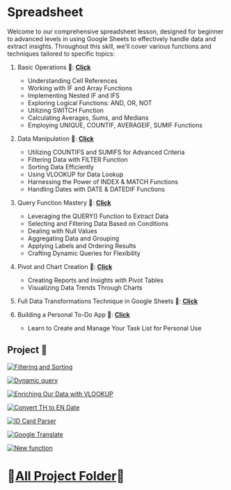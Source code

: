 # Spreadsheet
Welcome to our comprehensive spreadsheet lesson, designed for beginner to advanced levels in using Google Sheets to effectively handle data and extract insights. Throughout this skill, we'll cover various functions and techniques tailored to specific topics:

1. Basic Operations 🤡: [**Click**](https://docs.google.com/spreadsheets/d/18N3Twc5MYwSN2hVULo8UlIfEYguVP2p6JtpTr3Brn7A/edit#gid=1110784364)
    - Understanding Cell References
    - Working with IF and Array Functions
    - Implementing Nested IF and IFS
    - Exploring Logical Functions: AND, OR, NOT
    - Utilizing SWITCH Function
    - Calculating Averages, Sums, and Medians
    - Employing UNIQUE, COUNTIF, AVERAGEIF, SUMIF Functions
      

  
2. Data Manipulation 🤡: [**Click**](https://docs.google.com/spreadsheets/d/1DYL-tKEyVvqSFRY9yTTuSvey7DYRXm5yqjvSdx_SUS4/edit#gid=0)
    - Utilizing COUNTIFS and SUMIFS for Advanced Criteria
    - Filtering Data with FILTER Function
    - Sorting Data Efficiently
    - Using VLOOKUP for Data Lookup
    - Harnessing the Power of INDEX & MATCH Functions
    - Handling Dates with DATE & DATEDIF Functions


3. Query Function Mastery 🤡: [**Click**](https://docs.google.com/spreadsheets/d/17EM2XVwrwS9wJsub9UXGdRSIBxKdVcrN73jgnC4h28M/edit#gid=0)
    - Leveraging the QUERY() Function to Extract Data
    - Selecting and Filtering Data Based on Conditions
    - Dealing with Null Values
    - Aggregating Data and Grouping
    - Applying Labels and Ordering Results
    - Crafting Dynamic Queries for Flexibility

4. Pivot and Chart Creation 🤡: [**Click**](https://docs.google.com/spreadsheets/d/1zpQK-RtAfDN--TiVYVeSO3wd5jFSBYM9y_yDiifDKU8/edit#gid=0&fvid=1587841135)
    - Creating Reports and Insights with Pivot Tables
    - Visualizing Data Trends Through Charts


5. Full Data Transformations Technique in Google Sheets 🤡: [**Click**](https://docs.google.com/spreadsheets/d/1NbtTVmxtulRj2-Uiz34rEDX1DiKTKkBqQaE4_1gAy5M/edit#gid=0)


7. Building a Personal To-Do App 🤡: [**Click**](https://docs.google.com/spreadsheets/d/1N9Qs9N7qrhAvioaFxbbpnqgMmet75o2b954Lo2nHX_o/edit#gid=0)
    - Learn to Create and Manage Your Task List for Personal Use
   

## Project 👻
[![Filtering and Sorting](https://img.shields.io/badge/Filtering%20and%20Sorting-%20%23006b2e?style=flat&logo=google&logoColor=white)
](https://docs.google.com/spreadsheets/d/1zKASgJphy8jqe829zaxF82d6G1jbhKPhfD208Dj3MdU/edit#gid=940889214)

[![Dynamic query](https://img.shields.io/badge/Dynamic%20Query-%20%23008e3e?style=flat&logo=google&logoColor=white)
](https://docs.google.com/spreadsheets/d/1N7FbliViQEZ5zregRW-nccZL3A3Om1arz-SVqF1uwUY/edit#gid=1990909663)

[![Enriching Our Data with VLOOKUP](https://img.shields.io/badge/Enriching%20Our%20Data%20with%20VLOOKUP-%20%2300b24d?style=flat&logo=google&logoColor=white)
](https://docs.google.com/spreadsheets/d/1EvS6vXIgkSkANZM_4SrszC8xVcpmi5PD_T8HFLKtZVQ/edit#gid=361292248)


[![Convert TH to EN Date](https://img.shields.io/badge/Convert%20TH%20to%20EN%20Date-%20%2300d65d?style=flat&logo=google&logoColor=white&link=https%3A%2F%2Fdocs.google.com%2Fspreadsheets%2Fd%2F13AHmZBVuSWaz9XFSD887ky5yzz-BkZiTaTTo_DHKN_0%2Fedit%23gid%3D239684189)](https://docs.google.com/spreadsheets/d/13AHmZBVuSWaz9XFSD887ky5yzz-BkZiTaTTo_DHKN_0/edit#gid=239684189)


[![ID Card Parser](https://img.shields.io/badge/ID%20Card%20Parser-%20%2300b271?style=flat&logo=google&logoColor=white&link=https%3A%2F%2Fdocs.google.com%2Fspreadsheets%2Fd%2F1vKrIHU0G0viLzwx_g1sT2KBZiVN7FLZIkb22PMygtaw%2Fedit%23gid%3D1259115608)](https://docs.google.com/spreadsheets/d/1vKrIHU0G0viLzwx_g1sT2KBZiVN7FLZIkb22PMygtaw/edit#gid=1259115608)


[![Google Translate](https://img.shields.io/badge/Google%20Translate-%20%2300d69a?style=flat&logo=google&logoColor=white&link=https%3A%2F%2Fdocs.google.com%2Fspreadsheets%2Fd%2F1PGDH3y0DaV0ec9XJ3TMAGxFV7pb5Jbt_BTdQxKugHRI%2Fedit%23gid%3D1644469641)](https://docs.google.com/spreadsheets/d/1PGDH3y0DaV0ec9XJ3TMAGxFV7pb5Jbt_BTdQxKugHRI/edit#gid=1644469641)


[![New function](https://img.shields.io/badge/New%20function-%20%2300d6ab?style=flat&logo=google&logoColor=white)
](https://docs.google.com/spreadsheets/d/1qEqtrWSwVCmemvQYAyDgVSEc_87Z7cYAVPNt_HRBE0g/edit#gid=1671185252)

# 👻[All Project Folder](https://drive.google.com/drive/u/0/folders/1kkg1rMBymUduvAtd4vaEmPli4y9hOuGA?q=parent:1kkg1rMBymUduvAtd4vaEmPli4y9hOuGA)🤡 #



